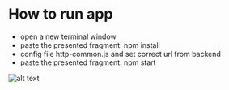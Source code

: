 # How to run app
* open a new terminal window
* paste the presented fragment: npm install
* config file http-common.js and set correct url from backend
* paste the presented fragment: npm start 

![alt text](https://github.com/[Eryk1997]/[Adsfox]/adsfox_frontend/src/images/[master]/home.jpg?raw=true)